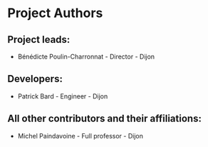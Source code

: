 Project Authors
===============

## Project leads:

* Bénédicte Poulin-Charronnat - Director - Dijon


## Developers:

* Patrick Bard - Engineer - Dijon


## All other contributors and their affiliations:

* Michel Paindavoine - Full professor - Dijon
